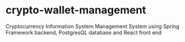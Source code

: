 # crypto-wallet-management
Cryptocurrency Information System Management System using Spring Framework backend, PostgresQL database and React front end
